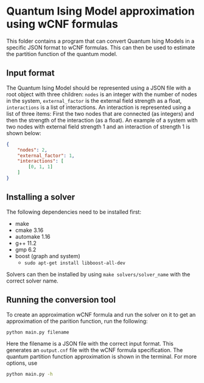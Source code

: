 # Quantum Ising Model approximation using wCNF formulas

This folder contains a program that can convert Quantum Ising Models in a specific JSON format to wCNF formulas. This can then be used to estimate the partition function of the quantum model.

## Input format

The Quantum Ising Model should be represented using a JSON file with a root object with three children: `nodes` is an integer with the number of nodes in the system, `external_factor` is the external field strength as a float, `interactions` is a list of interactions. An interaction is represented using a list of three items: First the two nodes that are connected (as integers) and then the strength of the interaction (as a float). An example of a system with two nodes with external field strength 1 and an interaction of strength 1 is shown below:
```json
{
    "nodes": 2,
    "external_factor": 1,
    "interactions": [
        [0, 1, 1]
    ]
}
```

## Installing a solver

The following dependencies need to be installed first:

- make
- cmake 3.16
- automake 1.16
- g++ 11.2
- gmp 6.2
- boost (graph and system)
    - `sudo apt-get install libboost-all-dev`

Solvers can then be installed by using `make solvers/solver_name` with the correct solver name.

## Running the conversion tool

To create an approximation wCNF formula and run the solver on it to get an approximation of the parition function, run the following:
```sh
python main.py filename
```
Here the filename is a JSON file with the correct input format. This generates an `output.cnf` file with the wCNF formula specification. The quantum partition function approximation is shown in the terminal. For more options, use
```sh
python main.py -h
```
